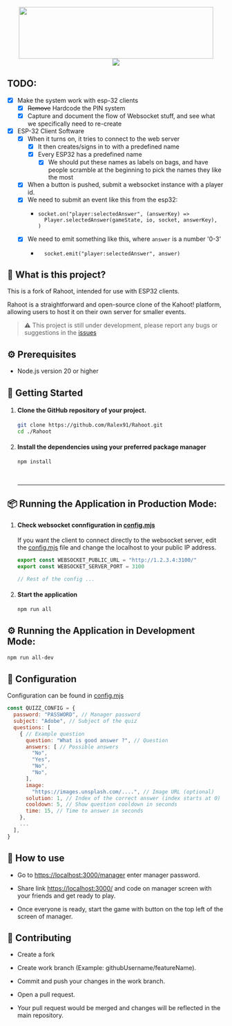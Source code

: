 <p align="center">
  <img width="450" height="120" align="center" src="https://raw.githubusercontent.com/Ralex91/Rahoot/main/.github/logo.svg">
  <br>
  <img align="center" src="https://api.visitorbadge.io/api/visitors?path=https://github.com/Ralex91/Rahoot/edit/main/README.md&countColor=%2337d67a">
</p>

## TODO:

- [x] Make the system work with esp-32 clients
  - [x] ~~Remove~~ Hardcode the PIN system
  - [x] Capture and document the flow of Websocket stuff, and see what we specifically need to re-create
- [x] ESP-32 Client Software
  - [x] When it turns on, it tries to connect to the web server
    - [x] It then creates/signs in to with a predefined name
    - [x] Every ESP32 has a predefined name
      - [x] We should put these names as labels on bags, and have people scramble at the beginning to pick the names they like the most
  - [x] When a button is pushed, submit a websocket instance with a player id.
  - [x] We need to submit an event like this from the esp32:
    - ```
      socket.on("player:selectedAnswer", (answerKey) =>
        Player.selectedAnswer(gameState, io, socket, answerKey),
      )
      ```
  - [x] We need to emit something like this, where `answer` is a number '0-3'
    - ```
        socket.emit("player:selectedAnswer", answer)
      ```

## 🧩 What is this project?

This is a fork of Rahoot, intended for use with ESP32 clients.

Rahoot is a straightforward and open-source clone of the Kahoot! platform, allowing users to host it on their own server for smaller events.

> ⚠️ This project is still under development, please report any bugs or suggestions in the [issues](https://github.com/Ralex91/Rahoot/issues)

## ⚙️ Prerequisites

- Node.js version 20 or higher

## 📖 Getting Started

1.  #### Clone the GitHub repository of your project.
    ```bash
    git clone https://github.com/Ralex91/Rahoot.git
    cd ./Rahoot
    ```
2.  #### Install the dependencies using your preferred package manager

    ```bash
    npm install
    ```

    <br>
    <hr>

## 📦 Running the Application in Production Mode:

1. #### Check websocket connfiguration in [config.mjs](config.mjs)

   If you want the client to connect directly to the websocket server, edit the [config.mjs](config.mjs) file and change the localhost to your public IP address.

   ```js
   export const WEBSOCKET_PUBLIC_URL = "http://1.2.3.4:3100/"
   export const WEBSOCKET_SERVER_PORT = 3100

   // Rest of the config ...
   ```

2. #### Start the application

   ```bash
   npm run all
   ```

## ⚙️ Running the Application in Development Mode:

```bash
npm run all-dev
```

## 🔧 Configuration

Configuration can be found in [config.mjs](config.mjs)

```js
const QUIZZ_CONFIG = {
  password: "PASSWORD", // Manager password
  subject: "Adobe", // Subject of the quiz
  questions: [
    { // Example question
      question: "What is good answer ?", // Question
      answers: [ // Possible answers
        "No",
        "Yes",
        "No",
        "No",
      ],
      image:
        "https://images.unsplash.com/....", // Image URL (optional)
      solution: 1, // Index of the correct answer (index starts at 0)
      cooldown: 5, // Show question cooldown in seconds
      time: 15, // Time to answer in seconds
    },
    ...
  ],
}
```

## 🤔 How to use

- Go to [https://localhost:3000/manager](https://localhost:3000/manager) enter manager password.

- Share link [https://localhost:3000/](https://localhost:3000/) and code on manager screen with your friends and get ready to play.

- Once everyone is ready, start the game with button on the top left of the screen of manager.

## 📝 Contributing

- Create a fork

- Create work branch (Example: githubUsername/featureName).

- Commit and push your changes in the work branch.

- Open a pull request.

- Your pull request would be merged and changes will be reflected in the main repository.
